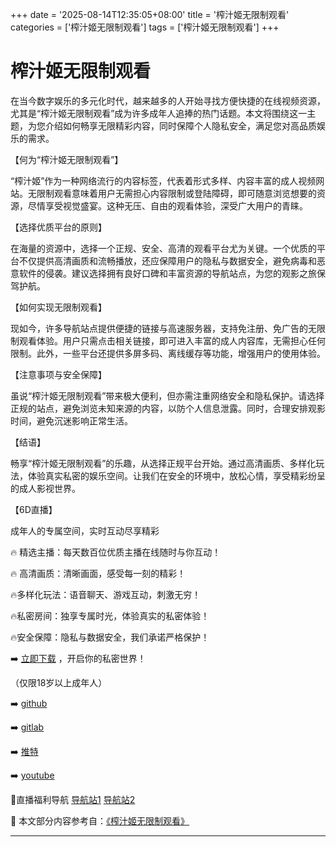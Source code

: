 +++
date = '2025-08-14T12:35:05+08:00'
title = '榨汁姬无限制观看'
categories = ['榨汁姬无限制观看']
tags = ['榨汁姬无限制观看']
+++

# 榨汁姬无限制观看

在当今数字娱乐的多元化时代，越来越多的人开始寻找方便快捷的在线视频资源，尤其是“榨汁姬无限制观看”成为许多成年人追捧的热门话题。本文将围绕这一主题，为您介绍如何畅享无限精彩内容，同时保障个人隐私安全，满足您对高品质娱乐的需求。

【何为“榨汁姬无限制观看”】

“榨汁姬”作为一种网络流行的内容标签，代表着形式多样、内容丰富的成人视频网站。无限制观看意味着用户无需担心内容限制或登陆障碍，即可随意浏览想要的资源，尽情享受视觉盛宴。这种无压、自由的观看体验，深受广大用户的青睐。

【选择优质平台的原则】

在海量的资源中，选择一个正规、安全、高清的观看平台尤为关键。一个优质的平台不仅提供高清画质和流畅播放，还应保障用户的隐私与数据安全，避免病毒和恶意软件的侵袭。建议选择拥有良好口碑和丰富资源的导航站点，为您的观影之旅保驾护航。

【如何实现无限制观看】

现如今，许多导航站点提供便捷的链接与高速服务器，支持免注册、免广告的无限制观看体验。用户只需点击相关链接，即可进入丰富的成人内容库，无需担心任何限制。此外，一些平台还提供多屏多码、离线缓存等功能，增强用户的使用体验。

【注意事项与安全保障】

虽说“榨汁姬无限制观看”带来极大便利，但亦需注重网络安全和隐私保护。请选择正规的站点，避免浏览未知来源的内容，以防个人信息泄露。同时，合理安排观影时间，避免沉迷影响正常生活。

【结语】

畅享“榨汁姬无限制观看”的乐趣，从选择正规平台开始。通过高清画质、多样化玩法，体验真实私密的娱乐空间。让我们在安全的环境中，放松心情，享受精彩纷呈的成人影视世界。

【6D直播】

成年人的专属空间，实时互动尽享精彩

🔥 精选主播：每天数百位优质主播在线随时与你互动！

🔥 高清画质：清晰画面，感受每一刻的精彩！

🔥多样化玩法：语音聊天、游戏互动，刺激无穷！

🔥私密房间：独享专属时光，体验真实的私密体验！

🔥安全保障：隐私与数据安全，我们承诺严格保护！

➡️ [立即下载](https://down123.s3.ap-east-1.amazonaws.com/down/down.html?channelCode=blog) ，开启你的私密世界！

（仅限18岁以上成年人）

➡️ [github](https://aldult-live.github.io/)

➡️ [gitlab](https://seo-09598d.gitlab.io/)

➡️ [推特](https://x.com/wegame33)

➡️ [youtube](https://www.youtube.com/@6Dlive)

🔞直播福利导航 [导航站1](https://webstack-86085a.gitlab.io/) [导航站2](https://onlygit123-2.github.io/)


📘 本文部分内容参考自：[《榨汁姬无限制观看》](https://webstack-hugo-16.pages.dev/)

---
